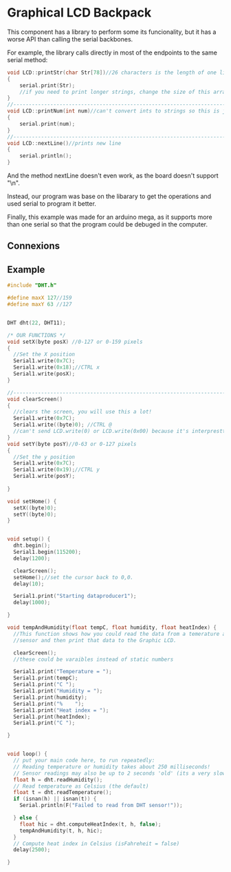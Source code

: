 # Graphical LCD Backpack
This component has a library to perform some its funcionality, but it has a worse API than calling the serial backbones.

For example, the library calls directly in most of the endpoints to the same serial method:
```cpp
void LCD::printStr(char Str[78])//26 characters is the length of one line on the LCD
{
	serial.print(Str);
	//if you need to print longer strings, change the size of this array here and in the .h file
}
//-------------------------------------------------------------------------------------------
void LCD::printNum(int num)//can't convert ints to strings so this is just for printing ints
{
	serial.print(num);
}
//-------------------------------------------------------------------------------------------
void LCD::nextLine()//prints new line
{
	serial.println();
}
```

And the method nextLine doesn't even work, as the board doesn't support "\n".

Instead, our program was base on the libarary to get the operations and used serial to program it better.

Finally, this example was made for an arduino mega, as it supports more than one serial so that the program could be debuged in the computer.



## Connexions


## Example

```cpp
#include "DHT.h"

#define maxX 127//159 
#define maxY 63 //127


DHT dht(22, DHT11);

/* OUR FUNCTIONS */
void setX(byte posX) //0-127 or 0-159 pixels
{
  //Set the X position 
  Serial1.write(0x7C);
  Serial1.write(0x18);//CTRL x
  Serial1.write(posX);
}

//-------------------------------------------------------------------------------------------
void clearScreen()
{
  //clears the screen, you will use this a lot!
  Serial1.write(0x7C);
  Serial1.write((byte)0); //CTRL @
  //can't send LCD.write(0) or LCD.write(0x00) because it's interprestted as a NULL
}
void setY(byte posY)//0-63 or 0-127 pixels
{
  //Set the y position 
  Serial1.write(0x7C);
  Serial1.write(0x19);//CTRL y
  Serial1.write(posY);
  
}

void setHome() {
  setX((byte)0);
  setY((byte)0);
}


void setup() {
  dht.begin();
  Serial1.begin(115200);
  delay(1200);

  clearScreen();
  setHome();//set the cursor back to 0,0.
  delay(10);

  Serial1.print("Starting dataproducer1");
  delay(1000);

}

void tempAndHumidity(float tempC, float humidity, float heatIndex) {
  //This function shows how you could read the data from a temerature and humidity
  //sensor and then print that data to the Graphic LCD.

  clearScreen();
  //these could be varaibles instead of static numbers

  Serial1.print("Temperature = ");
  Serial1.print(tempC);
  Serial1.print("C ");
  Serial1.print("Humidity = ");
  Serial1.print(humidity);
  Serial1.print("%    ");
  Serial1.print("Heat index = ");
  Serial1.print(heatIndex);
  Serial1.print("C ");

}


void loop() {
  // put your main code here, to run repeatedly:
  // Reading temperature or humidity takes about 250 milliseconds!
  // Sensor readings may also be up to 2 seconds 'old' (its a very slow sensor)
  float h = dht.readHumidity();
  // Read temperature as Celsius (the default)
  float t = dht.readTemperature();
  if (isnan(h) || isnan(t)) {
    Serial.println(F("Failed to read from DHT sensor!"));

  } else {
    float hic = dht.computeHeatIndex(t, h, false);
    tempAndHumidity(t, h, hic);
  }
  // Compute heat index in Celsius (isFahreheit = false)
  delay(2500);

}
```
